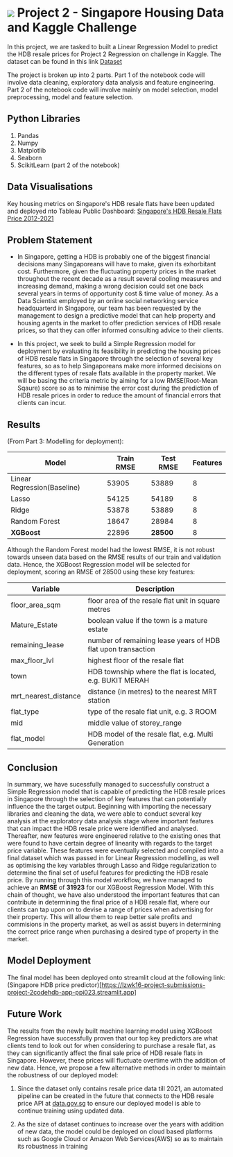 #  ![](https://ga-dash.s3.amazonaws.com/production/assets/logo-9f88ae6c9c3871690e33280fcf557f33.png) Project 2 - Singapore Housing Data and Kaggle Challenge

In this project, we are tasked to built a Linear Regression Model to predict the HDB resale prices for Project 2 Regression on challenge in Kaggle. The dataset can be found in this link [Dataset](https://www.kaggle.com/competitions/dsi-sg-project-2-regression-challenge-hdb-price/data)

The project is broken up into 2 parts. Part 1 of the notebook code will involve data cleaning, exploratory data analysis and feature engineering. Part 2 of the notebook code will involve mainly on model selection, model preprocessing, model and feature selection.

## Python Libraries

1. Pandas
2. Numpy
3. Matplotlib
4. Seaborn
5. ScikitLearn (part 2 of the notebook)

## Data Visualisations

Key housing metrics on Singapore's HDB resale flats have been updated and deployed nto Tableau Public Dashboard: [Singapore's HDB Resale Flats Price 2012-2021](https://public.tableau.com/app/profile/kenneth.lim7576/viz/GAProject2Dashboard/HDBdashbaord#1)

## Problem Statement

- In Singapore, getting a HDB is probably one of the biggest financial decisions many Singaporeans will have to make, given its exhorbitant cost. Furthermore, given the fluctuating property prices in the market throughout the recent decade as a result several cooling measures and increasing demand, making a wrong decision could set one back several years in terms of opportunity cost & time value of money. As a Data Scientist employed by an online social networking service headquarterd in Singapore, our team has been requested by the management to design a predictive model that can help property and housing agents in the market to offer prediction services of HDB resale prices, so that they can offer informed consulting advice to their clients.

- In this project, we seek to build a Simple Regression model for deployment by evaluating its feasibility in predicting the housing prices of HDB resale flats in Singapore through the selection of several key features, so as to help Singaporeans make more informed decisions on the different types of resale flats available in the property market. We will be basing the criteria metric by aiming for a low RMSE(Root-Mean Sqaure) score so as to minimise the error cost during the prediction of HDB resale prices in order to reduce the amount of financial errors that clients can incur.

## Results

(From Part 3: Modelling for deployment):

| **Model** | **Train RMSE** | **Test RMSE** | **Features** |
| --- | ---| ---| ---|
| Linear Regression(Baseline) | 53905 | 53889 | 8 |
| Lasso | 54125 | 54189 | 8 |
| Ridge | 53878 | 53889 | 8 |
| Random Forest | 18647 | 28984 | 8 |
| **XGBoost** | 22896 | **28500** | 8 |

Although the Random Forest model had the lowest RMSE, it is not robust towards unseen data based on the RMSE results of our train and validation data. Hence, the XGBoost Regression model will be selected for deployment, scoring an RMSE of 28500 using these key features: 

| **Variable** | **Description** |
| -------- | -------- |
| floor_area_sqm | floor area of the resale flat unit in square metres |
| Mature_Estate | boolean value if the town is a mature estate |
| remaining_lease | number of remaining lease years of HDB flat upon transaction |
| max_floor_lvl | highest floor of the resale flat |
| town| HDB township where the flat is located, e.g. BUKIT MERAH |
| mrt_nearest_distance | distance (in metres) to the nearest MRT station |
| flat_type | type of the resale flat unit, e.g. 3 ROOM |
| mid | middle value of storey_range |
| flat_model | HDB model of the resale flat, e.g. Multi Generation |

## Conclusion

In summary, we have sucessfully managed to successfully construct a Simple Regression model that is capable of predicting the HDB resale prices in Singapore through the selection of key features that can potentially influence the the target output. Beginning with importing the necessary libraries and cleaning the data, we were able to conduct several key analysis at the exploratory data analysis stage where important features that can impact the HDB resale price were identified and analysed. Thereafter, new features were engineered relative to the existing ones that were found to have certain degree of linearity with regards to the target price variable. These features were eventually selected and compiled into a final dataset which was passed in for Linear Regression modelling, as well as optimising the key variables through Lasso and Ridge regularization to determine the final set of useful features for predicting the HDB resale price. By running through this model workflow, we have managed to achieve an **RMSE** of **31923** for our XGBoost Regression Model. With this chain of thought, we have also understood the important features that can contribute in determining the final price of a HDB resale flat, where our clients can tap upon on to devise a range of prices when advertising for their property. This will allow them to reap better sale profits and commisions in the property market, as well as assist buyers in determining the correct price range when purchasing a desired type of property in the market.

## Model Deployment

The final model has been deployed onto streamlit cloud at the following link: (Singapore HDB price predictor)[https://lzwk16-project-submissions-project-2codehdb-app-ppi023.streamlit.app]

## Future Work

The results from the newly built machine learning model using XGBoost Regression have successfully proven that our top key predictors are what clients tend to look out for when considering to purchase a resale flat, as they can significantly affect the final sale price of HDB resale flats in Singapore. However, these prices will fluctuate overtime with the addition of new data. Hence, we propose a few alternative methods in order to maintain the robustness of our deployed model:

1. Since the dataset only contains resale price data till 2021, an automated pipeline can be created in the future that connects to the HDB resale price API at [data.gov.sg](https://data.gov.sg/dataset/resale-flat-prices) to ensure our deployed model is able to continue training using updated data.

2. As the size of dataset continues to increase over the years with addition of new data, the model could be deployed on cloud based platforms such as Google Cloud or Amazon Web Services(AWS) so as to maintain its robustness in training



